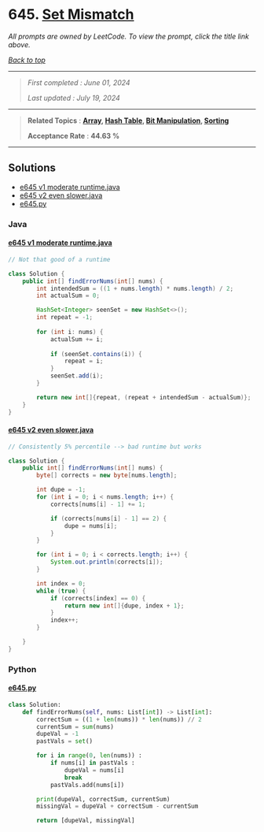 # 645. [Set Mismatch](<https://leetcode.com/problems/set-mismatch>)

*All prompts are owned by LeetCode. To view the prompt, click the title link above.*

*[Back to top](<../README.md>)*

------

> *First completed : June 01, 2024*
>
> *Last updated : July 19, 2024*

------

> **Related Topics** : **[Array](<by_topic/Array.md>), [Hash Table](<by_topic/Hash Table.md>), [Bit Manipulation](<by_topic/Bit Manipulation.md>), [Sorting](<by_topic/Sorting.md>)**
>
> **Acceptance Rate** : **44.63 %**

------

## Solutions

- [e645 v1 moderate runtime.java](<../my-submissions/e645 v1 moderate runtime.java>)
- [e645 v2 even slower.java](<../my-submissions/e645 v2 even slower.java>)
- [e645.py](<../my-submissions/e645.py>)
### Java
#### [e645 v1 moderate runtime.java](<../my-submissions/e645 v1 moderate runtime.java>)
```Java
// Not that good of a runtime

class Solution {
    public int[] findErrorNums(int[] nums) {
        int intendedSum = ((1 + nums.length) * nums.length) / 2;
        int actualSum = 0;

        HashSet<Integer> seenSet = new HashSet<>();
        int repeat = -1;
        
        for (int i: nums) {
            actualSum += i;
            
            if (seenSet.contains(i)) {
                repeat = i;
            }
            seenSet.add(i);
        }

        return new int[]{repeat, (repeat + intendedSum - actualSum)};
    }
}
```

#### [e645 v2 even slower.java](<../my-submissions/e645 v2 even slower.java>)
```Java
// Consistently 5% percentile --> bad runtime but works

class Solution {
    public int[] findErrorNums(int[] nums) {
        byte[] corrects = new byte[nums.length];

        int dupe = -1;
        for (int i = 0; i < nums.length; i++) {
            corrects[nums[i] - 1] += 1;

            if (corrects[nums[i] - 1] == 2) {
                dupe = nums[i];
            }
        }

        for (int i = 0; i < corrects.length; i++) {
            System.out.println(corrects[i]);
        }

        int index = 0;
        while (true) {
            if (corrects[index] == 0) {
                return new int[]{dupe, index + 1};
            }
            index++;
        }

    }
}
```

### Python
#### [e645.py](<../my-submissions/e645.py>)
```Python
class Solution:
    def findErrorNums(self, nums: List[int]) -> List[int]:
        correctSum = ((1 + len(nums)) * len(nums)) // 2
        currentSum = sum(nums)
        dupeVal = -1
        pastVals = set()

        for i in range(0, len(nums)) :
            if nums[i] in pastVals :
                dupeVal = nums[i]
                break
            pastVals.add(nums[i])

        print(dupeVal, correctSum, currentSum)
        missingVal = dupeVal + correctSum - currentSum

        return [dupeVal, missingVal]
```

